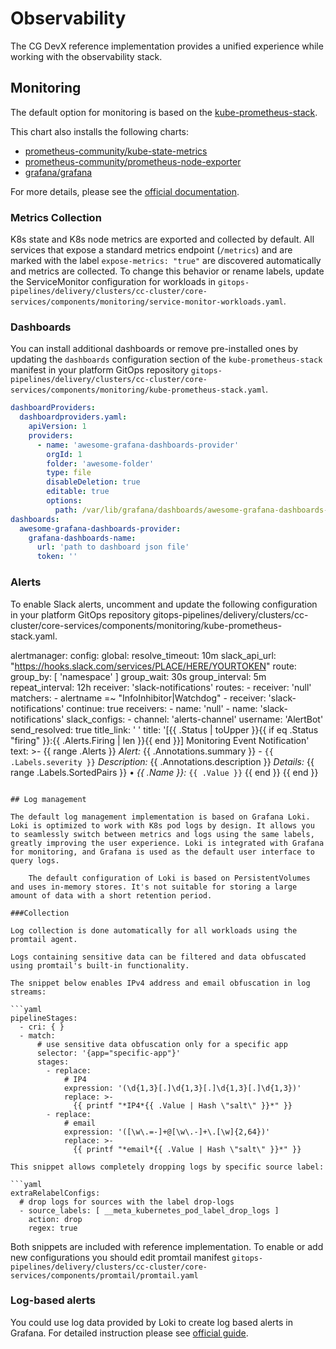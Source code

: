 # Observability

The CG DevX reference implementation provides a unified experience while working with the observability stack.

## Monitoring

The default option for monitoring is based on the [kube-prometheus-stack](https://github.com/prometheus-community/helm-charts/tree/main/charts/kube-prometheus-stack).

This chart also installs the following charts:

- [prometheus-community/kube-state-metrics](https://github.com/prometheus-community/helm-charts/tree/main/charts/kube-state-metrics)
- [prometheus-community/prometheus-node-exporter](https://github.com/prometheus-community/helm-charts/tree/main/charts/prometheus-node-exporter)
- [grafana/grafana](https://github.com/grafana/helm-charts/tree/main/charts/grafana)

For more details, please see the [official documentation](https://github.com/prometheus-community/helm-charts/tree/main/charts/kube-prometheus-stack).

### Metrics Collection

K8s state and K8s node metrics are exported and collected by default. All services that expose a standard metrics endpoint (`/metrics`) and are marked with the label `expose-metrics: "true"` are discovered automatically and metrics are collected. To change this behavior or rename labels, update the ServiceMonitor configuration for workloads in `gitops-pipelines/delivery/clusters/cc-cluster/core-services/components/monitoring/service-monitor-workloads.yaml`.

### Dashboards

You can install additional dashboards or remove pre-installed ones by updating the `dashboards` configuration section of the `kube-prometheus-stack` manifest in your platform GitOps repository `gitops-pipelines/delivery/clusters/cc-cluster/core-services/components/monitoring/kube-prometheus-stack.yaml`.

```yaml
dashboardProviders:
  dashboardproviders.yaml:
    apiVersion: 1
    providers:
      - name: 'awesome-grafana-dashboards-provider'
        orgId: 1
        folder: 'awesome-folder'
        type: file
        disableDeletion: true
        editable: true
        options:
          path: /var/lib/grafana/dashboards/awesome-grafana-dashboards-provider
dashboards:
  awesome-grafana-dashboards-provider:
    grafana-dashboards-name:
      url: 'path to dashboard json file'
      token: ''

 ```

### Alerts
To enable Slack alerts, uncomment and update the following configuration in your platform GitOps repository gitops-pipelines/delivery/clusters/cc-cluster/core-services/components/monitoring/kube-prometheus-stack.yaml.

alertmanager:
  config:
    global:
      resolve_timeout: 10m
      slack_api_url: "https://hooks.slack.com/services/PLACE/HERE/YOURTOKEN"
    route:
      group_by: [ 'namespace' ]
      group_wait: 30s
      group_interval: 5m
      repeat_interval: 12h
      receiver: 'slack-notifications'
      routes:
        - receiver: 'null'
          matchers:
            - alertname =~ "InfoInhibitor|Watchdog"
        - receiver: 'slack-notifications'
          continue: true
    receivers:
      - name: 'null'
      - name: 'slack-notifications'
        slack_configs:
          - channel: 'alerts-channel'
            username: 'AlertBot'
            send_resolved: true
            title_link: ' '
            title: '[{{ .Status | toUpper }}{{ if eq .Status "firing" }}:{{ .Alerts.Firing | len }}{{ end }}] Monitoring Event Notification'
            text: >-
              {{ range .Alerts }}
                *Alert:* {{ .Annotations.summary }} - `{{ .Labels.severity }}`
                *Description:* {{ .Annotations.description }}
                *Details:*
                {{ range .Labels.SortedPairs }} • *{{ .Name }}:* `{{ .Value }}`
                {{ end }}
              {{ end }}

```

## Log management

The default log management implementation is based on Grafana Loki. Loki is optimized to work with K8s pod logs by design. It allows you to seamlessly switch between metrics and logs using the same labels, greatly improving the user experience. Loki is integrated with Grafana for monitoring, and Grafana is used as the default user interface to query logs.

    The default configuration of Loki is based on PersistentVolumes and uses in-memory stores. It's not suitable for storing a large amount of data with a short retention period.

###Collection

Log collection is done automatically for all workloads using the promtail agent.

Logs containing sensitive data can be filtered and data obfuscated using promtail's built-in functionality.

The snippet below enables IPv4 address and email obfuscation in log streams:

```yaml
pipelineStages:
  - cri: { }
  - match:
      # use sensitive data obfuscation only for a specific app
      selector: '{app="specific-app"}'
      stages:
        - replace:
            # IP4
            expression: '(\d{1,3}[.]\d{1,3}[.]\d{1,3}[.]\d{1,3})'
            replace: >-
              {{ printf "*IP4*{{ .Value | Hash \"salt\" }}*" }}
        - replace:
            # email
            expression: '([\w\.=-]+@[\w\.-]+\.[\w]{2,64})'
            replace: >-
              {{ printf "*email*{{ .Value | Hash \"salt\" }}*" }}

This snippet allows completely dropping logs by specific source label:

```yaml
extraRelabelConfigs:
  # drop logs for sources with the label drop-logs
  - source_labels: [ __meta_kubernetes_pod_label_drop_logs ]
    action: drop
    regex: true
```

Both snippets are included with reference implementation. To enable or add new configurations you should edit promtail
manifest `gitops-pipelines/delivery/clusters/cc-cluster/core-services/components/promtail/promtail.yaml`

### Log-based alerts

You could use log data provided by Loki to create log based alerts in Grafana. For detailed instruction please
see [official guide](https://grafana.com/tutorials/create-alerts-with-logs/). 

